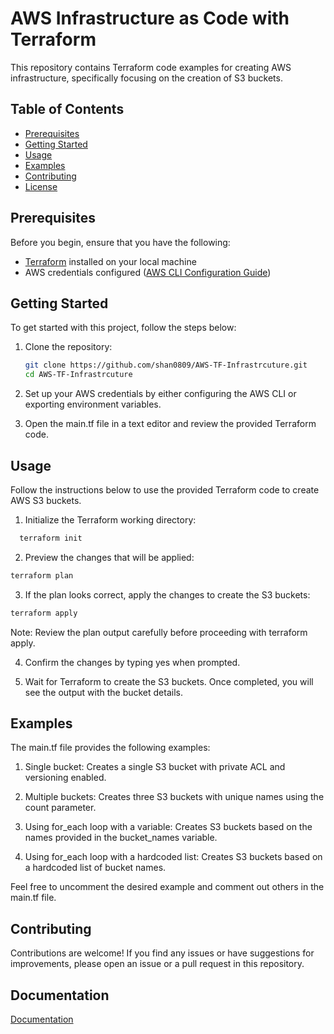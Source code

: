 
# AWS Infrastructure as Code with Terraform

This repository contains Terraform code examples for creating AWS infrastructure, specifically focusing on the creation of S3 buckets.

## Table of Contents

- [Prerequisites](#prerequisites)
- [Getting Started](#getting-started)
- [Usage](#usage)
- [Examples](#examples)
- [Contributing](#contributing)
- [License](#license)

## Prerequisites

Before you begin, ensure that you have the following:

- [Terraform](https://learn.hashicorp.com/tutorials/terraform/install-cli) installed on your local machine
- AWS credentials configured ([AWS CLI Configuration Guide](https://docs.aws.amazon.com/cli/latest/userguide/cli-configure-files.html))

## Getting Started

To get started with this project, follow the steps below:

1. Clone the repository:

   ```bash
   git clone https://github.com/shan0809/AWS-TF-Infrastrcuture.git
   cd AWS-TF-Infrastrcuture


2. Set up your AWS credentials by either configuring the AWS CLI or exporting environment variables.
3. Open the main.tf file in a text editor and review the provided Terraform code.

## Usage
Follow the instructions below to use the provided Terraform code to create AWS S3 buckets.

1. Initialize the Terraform working directory:

```bash
  terraform init

```
2. Preview the changes that will be applied:

```bash
terraform plan
```
3. If the plan looks correct, apply the changes to create the S3 buckets:
```bash
terraform apply
```
Note: Review the plan output carefully before proceeding with terraform apply.

4. Confirm the changes by typing yes when prompted.

5. Wait for Terraform to create the S3 buckets. Once completed, you will see the output with the bucket details.

## Examples
The main.tf file provides the following examples:

1. Single bucket: Creates a single S3 bucket with private ACL and versioning enabled.

2. Multiple buckets: Creates three S3 buckets with unique names using the count parameter.

3. Using for_each loop with a variable: Creates S3 buckets based on the names provided in the bucket_names variable.

4. Using for_each loop with a hardcoded list: Creates S3 buckets based on a hardcoded list of bucket names.

Feel free to uncomment the desired example and comment out others in the main.tf file.

## Contributing

Contributions are welcome! If you find any issues or have suggestions for improvements, please open an issue or a pull request in this repository.


## Documentation

[Documentation](https://infrasityblog.hashnode.dev/title-four-ways-to-create-s3-buckets-using-terraform)

